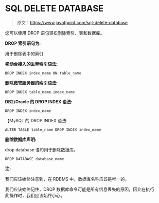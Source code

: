 # SQL DELETE DATABASE

> 原文：<https://www.javatpoint.com/sql-delete-database>

您可以使用 DROP 语句轻松删除索引、表和数据库。

**DROP 索引语句为:**

用于删除表中的索引

**移动台接入的丢弃索引语法:**

```
DROP INDEX index_name ON table_name

```

**删除微软服务器的索引语法:**

```
DROP INDEX table_name.index_name

```

**DB2/Oracle 的 DROP INDEX 语法:**

```
DROP INDEX index_name 

```

【MySQL 的 DROP INDEX 语法:

```
ALTER TABLE table_name DROP INDEX index_name

```

**删除数据库声明:**

drop database 语句用于删除数据库。

```
DROP DATABASE database_name

```

**注:**

我们应该始终注意到，在 RDBMS 中，数据库名称应该是唯一的。

我们应该始终记住，DROP 数据库命令可能是所有信息丢失的原因，因此在执行此操作时，我们应该始终小心。